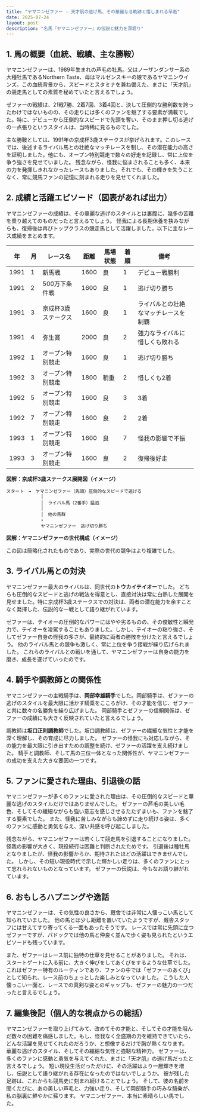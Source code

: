 ```yaml
---
title: "ヤマニンゼファー - 天才肌の逃げ馬、その華麗なる軌跡と惜しまれる早逝"
date: 2025-07-24
layout: post
description: "名馬『ヤマニンゼファー』の伝説と魅力を深堀り"
---
```


## 1. 馬の概要（血統、戦績、主な勝鞍）

ヤマニンゼファーは、1989年生まれの芦毛の牡馬。父はノーザンダンサー系の大種牡馬であるNorthern Taste、母はマルゼンスキーの娘であるヤマニンウインズ。この血統背景から、スピードとスタミナを兼ね備えた、まさに「天才肌」の競走馬としての素質を秘めていたと言えるでしょう。

ゼファーの戦績は、21戦7勝、2着7回、3着4回と、決して圧倒的な勝利数を誇ったわけではないものの、その走りには多くのファンを魅了する要素が満載でした。特に、デビューから圧倒的なスピードで先頭を奪い、そのまま押し切る逃げの一点張りというスタイルは、当時稀に見るものでした。

主な勝鞍としては、1991年の京成杯3歳ステークスが挙げられます。このレースでは、後述するライバル馬との壮絶なマッチレースを制し、その潜在能力の高さを証明しました。他にも、オープン特別競走で数々の好走を記録し、常に上位を争う強さを見せていました。  残念ながら、怪我に悩まされることも多く、本来の力を発揮しきれなかったレースもありました。それでも、その輝きを失うことなく、常に競馬ファンの記憶に刻まれる走りを見せてくれました。


## 2. 成績と活躍エピソード（図表があれば出力）

ヤマニンゼファーの成績は、その華麗な逃げのスタイルとは裏腹に、幾多の苦難を乗り越えてのものだったと言えるでしょう。  怪我による長期休養を挟みながらも、復帰後は再びトップクラスの競走馬として活躍しました。以下に主なレース成績をまとめます。

| 年 | 月 | レース名             | 距離 | 馬場状態 | 着順 | 備考                                   |
|---|----|----------------------|------|----------|-----|----------------------------------------|
| 1991 | 1  | 新馬戦               | 1600 | 良       | 1   | デビュー戦勝利                          |
| 1991 | 2  | 500万下条件戦         | 1600 | 良       | 1   | 逃げ切り勝ち                          |
| 1991 | 3  | 京成杯3歳ステークス   | 1600 | 良       | 1   | ライバルとの壮絶なマッチレースを制覇 |
| 1991 | 4  | 弥生賞               | 2000 | 良       | 2   | 強力なライバルに惜しくも敗れる          |
| 1992 | 1  | オープン特別競走       | 1600 | 良       | 1   | 逃げ切り勝ち                          |
| 1992 | 3  | オープン特別競走       | 1800 | 稍重     | 2   | 惜しくも2着                           |
| 1992 | 5  | オープン特別競走       | 1600 | 良       | 3   | 3着                                   |
| 1992 | 7  | オープン特別競走       | 1600 | 良       | 2   | 2着                                   |
| 1993 | 1  | オープン特別競走       | 1600 | 良       | 7   | 怪我の影響で不振                      |
| 1993 | 3  | オープン特別競走       | 1600 | 良       | 2   | 復帰後好走                              |


**図解：京成杯3歳ステークス展開図（イメージ）**

```
スタート　→　ヤマニンゼファー（先頭）圧倒的なスピードで逃げる
             │
             │　ライバル馬（2番手）猛追
             │
             │　他の馬群
             ↓
             ヤマニンゼファー　逃げ切り勝ち
```

**図解：ヤマニンゼファーの世代構成（イメージ）**

この図は簡略化されたものであり、実際の世代の競争はより複雑でした。


## 3. ライバル馬との対決

ヤマニンゼファー最大のライバルは、同世代の**トウカイテイオー**でした。  どちらも圧倒的なスピードと逃げの戦法を得意とし、直接対決は常に白熱した展開を見せました。特に京成杯3歳ステークスでの対決は、両者の潜在能力を余すことなく発揮した、伝説的な一戦として語り継がれています。

ゼファーは、テイオーの圧倒的なパワーにはやや劣るものの、その俊敏性と瞬発力で、テイオーを凌駕することもありました。しかし、テイオーの粘り強さ、そしてゼファー自身の怪我の多さが、最終的に両者の勝敗を分けたと言えるでしょう。  他のライバル馬との競争も激しく、常に上位を争う接戦が繰り広げられました。  これらのライバルとの戦いを通して、ヤマニンゼファーは自身の能力を磨き、成長を遂げていったのです。


## 4. 騎手や調教師との関係性

ヤマニンゼファーの主戦騎手は、**岡部幸雄騎手**でした。岡部騎手は、ゼファーの逃げのスタイルを最大限に活かす騎乗をこころがけ、その才能を信じ、ゼファーと共に数々の名勝負を繰り広げました。  岡部騎手とゼファーの信頼関係は、ゼファーの成績にも大きく反映されていたと言えるでしょう。

調教師は**坂口正則調教師**でした。坂口調教師は、ゼファーの繊細な気性と才能を深く理解し、その育成に尽力しました。  ゼファーの怪我にも対応しながら、その能力を最大限に引き出すための調整を続け、ゼファーの活躍を支え続けました。  騎手と調教師、そして馬の三位一体となった関係性が、ヤマニンゼファーの成功を支えた大きな要因の一つです。


## 5. ファンに愛された理由、引退後の話

ヤマニンゼファーが多くのファンに愛された理由は、その圧倒的なスピードと華麗な逃げのスタイルだけではありませんでした。  ゼファーの芦毛の美しい毛色、そしてその繊細ながらも強い意志を感じさせるたたずまいも、ファンを魅了する要素でした。  また、怪我に苦しみながらも諦めずに走り続ける姿は、多くのファンに感動と勇気を与え、深い共感を呼び起こしました。

残念ながら、ヤマニンゼファーは若くして競走馬を引退することになりました。  怪我の影響が大きく、現役続行は困難と判断されたためです。  引退後は種牡馬となりましたが、怪我の影響からか、期待されたほどの活躍はできませんでした。  しかし、その短い現役時代で示した輝かしい走りは、多くのファンにとって忘れられないものとなっています。  ゼファーの伝説は、今もなお語り継がれています。


## 6. おもしろハプニングや逸話

ヤマニンゼファーは、その気性の良さから、厩舎では非常に人懐っこい馬として知られていました。  他の馬とは少し距離を置いていたようですが、厩舎スタッフには甘えてすり寄ってくる一面もあったそうです。  レースでは常に先頭に立つゼファーですが、パドックでは他の馬と仲良く並んで歩く姿も見られたというエピソードも残っています。

また、ゼファーはレース前に独特の仕草を見せることがありました。  それは、スタートゲートに入る前に、大きく伸びをしてあくびをするような仕草でした。  これはゼファー特有のルーティンであり、ファンの中では「ゼファーのあくび」として知られ、レース前のちょっとした楽しみとなっていました。  こうした人懐っこい一面と、レースでの真剣な姿とのギャップも、ゼファーの魅力の一つだったと言えるでしょう。


## 7. 編集後記（個人的な視点からの総括）

ヤマニンゼファーを取り上げてみて、改めてその才能と、そしてその才能を阻んだ数々の困難を痛感しました。もし、怪我なく全盛期の力を維持できていたら、どんな活躍を見せてくれたのだろうか、と想像するだけで胸が熱くなります。  華麗な逃げのスタイル、そしてその繊細な気性と強靭な精神力。  ゼファーは、多くのファンに感動と勇気を与えてくれた、まさに「天才肌」の逃げ馬だったと言えるでしょう。  短い現役生活だっただけに、その活躍はより一層輝きを増し、伝説として語り継がれる存在になったのではないでしょうか。  彼が残した足跡は、これからも競馬史に刻まれ続けることでしょう。  そして、彼の名前を聞くたびに、あの美しい芦毛と、力強い走り、そして岡部騎手の巧みな騎乗が、私の脳裏に鮮やかに蘇ります。  ヤマニンゼファー、本当に素晴らしい馬でした。
